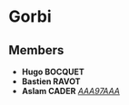 # Gorbi


## Members 

* **Hugo BOCQUET** 
* **Bastien RAVOT** 
* **Aslam CADER** [_AAA97AAA_](https://github.com/AAA97AAA)

